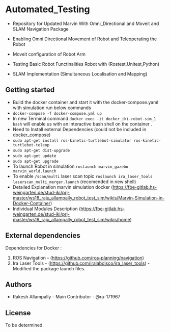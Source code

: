 # Automated_Testing

- Repository for Updated Marvin With Omni_Directional and Moveit and SLAM Navigation Package

- Enabling Omni Directional Movement of Robot and Teleoperating the Robot

- Moveit configuration of Robot Arm
 
- Testing Basic Robot Functinalities Robot with (Rostest,Unitest,Python)

- SLAM Implementation (Simultaneous Localisation and Mapping)

## Getting started
- Build the docker container and start it with the docker-compose.yaml with simulation run below commands
- `docker-compose -f docker-compose.yml up`
- In new Terminal command `docker exec -it docker_iki-robot-sim_1 bash` will enable us with an interactive bash shell on the container .
- Need to Install external Dependencies (could not be included in docker_compose)
- `sudo apt-get install ros-kinetic-turtlebot-simulator ros-kinetic-turtlebot-teleop`
- `sudo apt-get dist-upgrade`
- `sudo apt-get update`
- `sudo apt-get upgrade`
- To launch Robot in simulation `roslaunch marvin_gazebo marvin_world.launch`
- To enable `/scan/multi` laser scan topic `roslaunch ira_laser_tools laserscan_multi_merger.launch` (recomended in new shell)
- Detailed Explanation marvin simulation docker (https://fbe-gitlab.hs-weingarten.de/stud-iki/prj-master/ws18_raju_allampally_robot_test_sim/wikis/Marvin-Simulation-in-Docker-Container)
- Individual Modules Description (https://fbe-gitlab.hs-weingarten.de/stud-iki/prj-master/ws18_raju_allampally_robot_test_sim/wikis/home) 

## External dependencies
Dependencies for Docker :

1. ROS Navigation - (https://github.com/ros-planning/navigation)
2. Ira Laser Tools - (https://github.com/iralabdisco/ira_laser_tools) - Modified the package launch files.


## Authors
- Rakesh Allampally - Main Contributor - @ra-171967


## License
To be determined.



